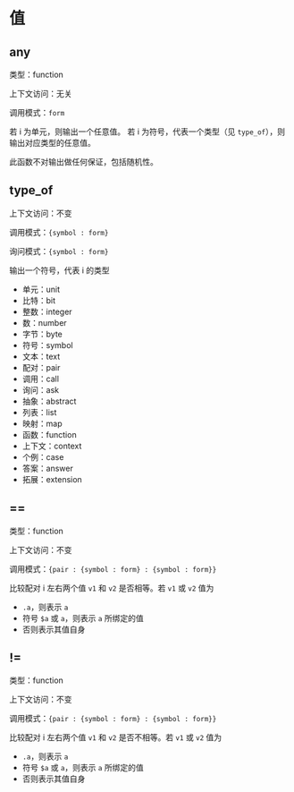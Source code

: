 # 值

## any

类型：function

上下文访问：无关

调用模式：`form`

若 i 为单元，则输出一个任意值。
若 i 为符号，代表一个类型（见 `type_of`），则输出对应类型的任意值。

此函数不对输出做任何保证，包括随机性。

## type_of

上下文访问：不变

调用模式：`{symbol : form}`

询问模式：`{symbol : form}`

输出一个符号，代表 i 的类型

- 单元：unit
- 比特：bit
- 整数：integer
- 数：number
- 字节：byte
- 符号：symbol
- 文本：text
- 配对：pair
- 调用：call
- 询问：ask
- 抽象：abstract
- 列表：list
- 映射：map
- 函数：function
- 上下文：context
- 个例：case
- 答案：answer
- 拓展：extension

## ==

类型：function

上下文访问：不变

调用模式：`{pair : {symbol : form} : {symbol : form}}`

比较配对 i 左右两个值 `v1` 和 `v2` 是否相等。若 `v1` 或 `v2` 值为

- `.a`，则表示 `a`
- 符号 `$a` 或 `a`，则表示 `a` 所绑定的值
- 否则表示其值自身

## !=

类型：function

上下文访问：不变

调用模式：`{pair : {symbol : form} : {symbol : form}}`

比较配对 i 左右两个值 `v1` 和 `v2` 是否不相等。若 `v1` 或 `v2` 值为

- `.a`，则表示 `a`
- 符号 `$a` 或 `a`，则表示 `a` 所绑定的值
- 否则表示其值自身
